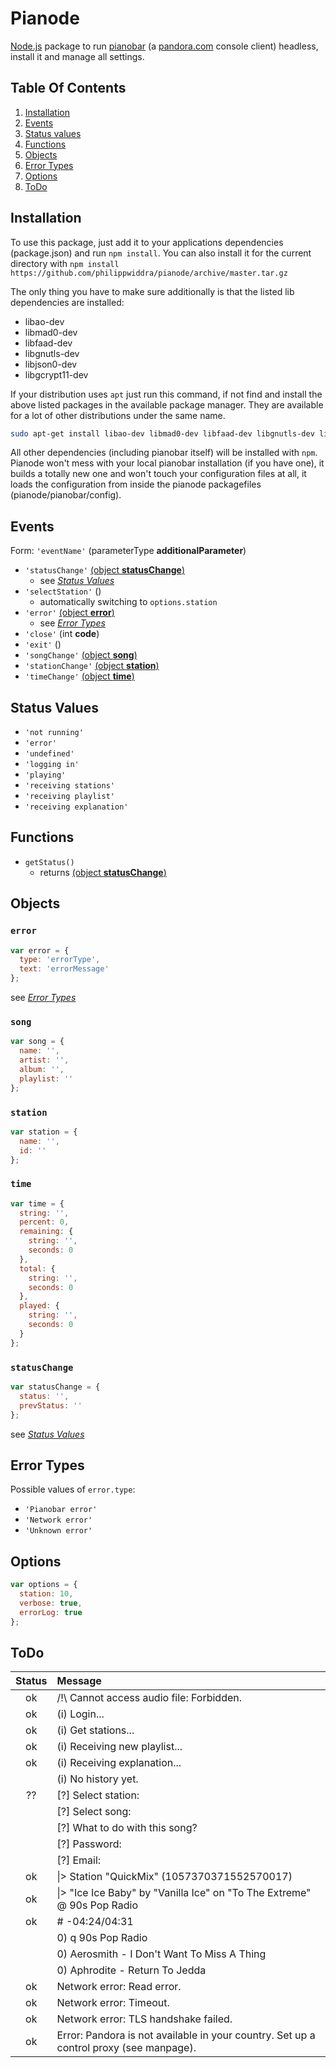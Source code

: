 # Pianode

[Node.js](http://nodejs.org/) package to run [pianobar](https://github.com/PromyLOPh/pianobar) (a [pandora.com](http://www.pandora.com/) console client) headless, install it and manage all settings.

## Table Of Contents
1. [Installation](#installation)
1. [Events](#events)
1. [Status values](#status-values)
1. [Functions](#functions)
1. [Objects](#objects)
1. [Error Types](#error-types)
1. [Options](#options)
1. [ToDo](#todo)

## Installation

To use this package, just add it to your applications dependencies (package.json) and run `npm install`.
You can also install it for the current directory with `npm install https://github.com/philippwiddra/pianode/archive/master.tar.gz`

The only thing you have to make sure additionally is that the listed lib dependencies are installed:

- libao-dev
- libmad0-dev
- libfaad-dev
- libgnutls-dev
- libjson0-dev
- libgcrypt11-dev

If your distribution uses `apt` just run this command, if not find and install the above listed packages in the available package manager. They are available for a lot of other distributions under the same name.

``` bash
sudo apt-get install libao-dev libmad0-dev libfaad-dev libgnutls-dev libjson0-dev libgcrypt11-dev
```

All other dependencies (including pianobar itself) will be installed with `npm`.
Pianode won't mess with your local pianobar installation (if you have one), it builds a totally new one and won't touch your configuration files at all, it loads the configuration from inside the pianode packagefiles (pianode/pianobar/config).

## Events
Form: `'eventName'` (parameterType **additionalParameter**)

- `'statusChange'` [(object **statusChange**)](#statuschange)
    - see [*Status Values*](#status-values)
- `'selectStation'` ()
    - automatically switching to `options.station`
- `'error'` [(object **error**)](#error)
    - see [*Error Types*](#error-types)
- `'close'` (int **code**)
- `'exit'` ()
- `'songChange'` [(object **song**)](#song)
- `'stationChange'` [(object **station**)](#station)
- `'timeChange'` [(object **time**)](#time)

## Status Values
- `'not running'`
- `'error'`
- `'undefined'`
- `'logging in'`
- `'playing'`
- `'receiving stations'`
- `'receiving playlist'`
- `'receiving explanation'`


## Functions
- `getStatus()`
    - returns [(object **statusChange**)](#statuschange)

    
## Objects

### `error`
``` javascript
var error = {
  type: 'errorType',
  text: 'errorMessage'
};
```
see [*Error Types*](#error-types)

### `song`
``` javascript
var song = {
  name: '',
  artist: '',
  album: '',
  playlist: ''
};
```

### `station`
``` javascript
var station = {
  name: '',
  id: ''
};
```

### `time`
``` javascript
var time = {
  string: '',
  percent: 0,
  remaining: {
    string: '',
    seconds: 0
  },
  total: {
    string: '',
    seconds: 0
  },
  played: {
    string: '',
    seconds: 0
  }
};
```

### `statusChange`
``` javascript
var statusChange = {
  status: '',
  prevStatus: ''
};
```
see [*Status Values*](#status-values)

## Error Types
Possible values of `error.type`:

- `'Pianobar error'`
- `'Network error'`
- `'Unknown error'`

## Options
``` javascript
var options = {
  station: 10,
  verbose: true,
  errorLog: true
};
```

## ToDo

Status  |  Message
:------:|:----------
ok      | /!\ Cannot access audio file: Forbidden.
ok      | (i) Login...
ok      | (i) Get stations...
ok      | (i) Receiving new playlist...
ok      | (i) Receiving explanation...
        | (i) No history yet.
??      | [?] Select station:
        | [?] Select song:
        | [?] What to do with this song?
        | [?] Password:
        | [?] Email:
ok      | &#124;>  Station "QuickMix" (1057370371552570017)
ok      | &#124;>  "Ice Ice Baby" by "Vanilla Ice" on "To The Extreme" @ 90s Pop Radio
ok      | #   -04:24/04:31
        | 0) q   90s Pop Radio
        | 0) Aerosmith - I Don't Want To Miss A Thing
        | 0) Aphrodite - Return To Jedda
ok      | Network error: Read error.
ok      | Network error: Timeout.
ok      | Network error: TLS handshake failed.
ok      | Error: Pandora is not available in your country. Set up a control proxy (see manpage).

